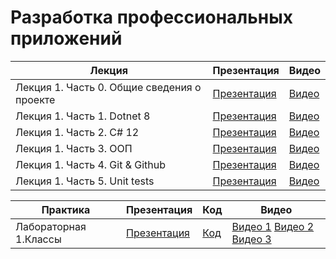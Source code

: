 # Разработка профессиональных приложений

|Лекция|Презентация|Видео|
|--|--|--|
|Лекция 1. Часть 0. Общие сведения о проекте|[Презентация](https://github.com/appinfd/enterprise-development-lectures/blob/main/Lectures/Lecture%201/%D0%9B%D0%B5%D0%BA%D1%86%D0%B8%D1%8F%201.%20%D0%A7%D0%B0%D1%81%D1%82%D1%8C%200.%20%D0%9E%D0%B1%D1%89%D0%B8%D0%B5%20%D1%81%D0%B2%D0%B5%D0%B4%D0%B5%D0%BD%D0%B8%D1%8F%20%D0%BE%20%D0%BF%D1%80%D0%BE%D0%B5%D0%BA%D1%82%D0%B5.pptx)|[Видео](https://disk.yandex.ru/i/VSPS51YKu1gwyg)|
|Лекция 1. Часть 1. Dotnet 8|[Презентация](https://github.com/appinfd/enterprise-development-lectures/blob/main/Lectures/Lecture%201/%D0%9B%D0%B5%D0%BA%D1%86%D0%B8%D1%8F%201.%20%D0%A7%D0%B0%D1%81%D1%82%D1%8C%201.%20Dotnet%208.pptx)|[Видео](https://disk.yandex.ru/i/yigSX1XdkXoQ0g)|
|Лекция 1. Часть 2. С# 12|[Презентация](https://github.com/appinfd/enterprise-development-lectures/blob/main/Lectures/Lecture%201/%D0%9B%D0%B5%D0%BA%D1%86%D0%B8%D1%8F%201.%20%D0%A7%D0%B0%D1%81%D1%82%D1%8C%202.%20%D0%A1%23%2012.pptx)|[Видео](https://disk.yandex.ru/i/rk6oe1S713m-4w)|
|Лекция 1. Часть 3. ООП|[Презентация](https://github.com/appinfd/enterprise-development-lectures/blob/main/Lectures/Lecture%201/%D0%9B%D0%B5%D0%BA%D1%86%D0%B8%D1%8F%201.%20%D0%A7%D0%B0%D1%81%D1%82%D1%8C%203.%20%D0%9E%D0%9E%D0%9F.pptx)|[Видео](https://disk.yandex.ru/i/cVHzvGkoeYyLkA)|
|Лекция 1. Часть 4. Git & Github|[Презентация](https://github.com/appinfd/enterprise-development-lectures/blob/main/Lectures/Lecture%201/%D0%9B%D0%B5%D0%BA%D1%86%D0%B8%D1%8F%201.%20%D0%A7%D0%B0%D1%81%D1%82%D1%8C%204.%20Git%20%26%20Github.pptx)|[Видео](https://disk.yandex.ru/i/47ZxVxYkWIE5Mw)|
|Лекция 1. Часть 5. Unit tests|[Презентация](https://github.com/appinfd/enterprise-development-lectures/blob/main/Lectures/Lecture%201/%D0%9B%D0%B5%D0%BA%D1%86%D0%B8%D1%8F%201.%20%D0%A7%D0%B0%D1%81%D1%82%D1%8C%205.%20Unit%20tests.pptx)|[Видео](https://disk.yandex.ru/i/ZGMdhAQJocUCcQ)|


|Практика|Презентация|Код|Видео|
|--|--|--|--|
|Лабораторная 1.Классы|[Презентация](https://github.com/appinfd/enterprise-development-lectures/blob/main/Lectures/Practice%201/%D0%9F%D1%80%D0%B0%D0%BA%D1%82%D0%B8%D0%BA%D0%B0%201.%20%D0%A7%D0%B0%D1%81%D1%82%D1%8C%200.%20%D0%9E%D0%B1%D1%89%D0%B8%D0%B5%20%D1%81%D0%B2%D0%B5%D0%B4%D0%B5%D0%BD%D0%B8%D1%8F.pptx)|[Код](https://github.com/appinfd/enterprise-development-samples/pull/1)|[Видео 1](https://disk.yandex.ru/i/xB_xiOwYFmY6mQ) [Видео 2](https://disk.yandex.ru/i/5yuQApxp-wYhSw) [Видео 3](https://disk.yandex.ru/i/H_iIelL-pGsfbA)|

